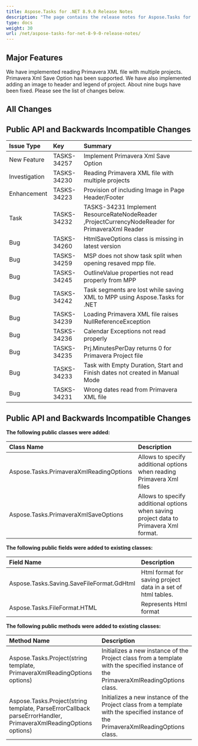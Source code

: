 ```yaml
---
title: Aspose.Tasks for .NET 8.9.0 Release Notes
description: "The page contains the release notes for Aspose.Tasks for .NET 8.9.0."
type: docs
weight: 30
url: /net/aspose-tasks-for-net-8-9-0-release-notes/
---
```


## **Major Features**
We have implemented reading Primavera XML file with multiple 
projects. Primavera Xml Save Option has been supported. We have also 
implemented adding an image to header and legend of project. About nine 
bugs have been fixed. Please see the list of changes below.

## **All Changes**
## **Public API and Backwards Incompatible Changes**
|**Issue Type** |**Key** |**Summary** |
| :- | :- | :- |
|New Feature |TASKS-34257 |Implement Primavera Xml Save Option |
|Investigation |TASKS-34230 |Reading Primavera XML file with multiple projects |
|Enhancement |TASKS-34223 |Provision of including Image in Page Header/Footer |
|Task |TASKS-34232 |TASKS-34231 Implement ResourceRateNodeReader ,ProjectCurrencyNodeReader for PrimaveraXml Reader |
|Bug |TASKS-34260 |HtmlSaveOptions class is missing in latest version |
|Bug |TASKS-34259 |MSP does not show task split when opening resaved mpp file. |
|Bug |TASKS-34245 |OutlineValue properties not read properly from MPP |
|Bug |TASKS-34242 |Task segments are lost while saving XML to MPP using Aspose.Tasks for .NET|
|Bug |TASKS-34239 |Loading Primavera XML file raises NullReferenceException |
|Bug |TASKS-34236 |Calendar Exceptions not read properly |
|Bug |TASKS-34235 |Prj.MinutesPerDay returns 0 for Primavera Project file |
|Bug |TASKS-34233 |Task with Empty Duration, Start and Finish dates not created in Manual Mode |
|Bug |TASKS-34231 |Wrong dates read from Primavera XML file |

## **Public API and Backwards Incompatible Changes**

**The following public classes were added:**

|**Class Name**|**Description**|
| :- | :- |
|Aspose.Tasks.PrimaveraXmlReadingOptions |Allows to specify additional options when reading Primavera Xml files |
|Aspose.Tasks.PrimaveraXmlSaveOptions |Allows to specify additional options when saving project data to Primavera Xml format. |
**The following public fields were added to existing classes:**

|**Field Name**|**Description**|
| :- | :- |
|Aspose.Tasks.Saving.SaveFileFormat.GdHtml |Html format for saving project data in a set of html tables. |
|Aspose.Tasks.FileFormat.HTML |Represents Html format |

**The following public methods were added to existing classes:**

|**Method Name**|**Description**|
| :- | :- |
|Aspose.Tasks.Project(string template, PrimaveraXmlReadingOptions options) |Initializes a new instance of the Project class from a template with the specified instance of the PrimaveraXmlReadingOptions class. |
|Aspose.Tasks.Project(string template, ParseErrorCallback parseErrorHandler, PrimaveraXmlReadingOptions options) |Initializes a new instance of the Project class from a template with the specified instance of the PrimaveraXmlReadingOptions class. |

